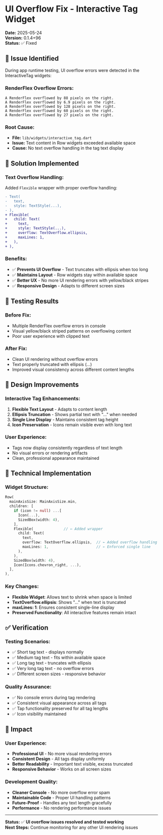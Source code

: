 # UI Overflow Fix - Interactive Tag Widget

**Date:** 2025-05-24  
**Version:** 0.1.4+96  
**Status:** ✅ Fixed

## 🎯 **Issue Identified**

During app runtime testing, UI overflow errors were detected in the InteractiveTag widgets:

### **RenderFlex Overflow Errors:**
```
A RenderFlex overflowed by 88 pixels on the right.
A RenderFlex overflowed by 6.9 pixels on the right.
A RenderFlex overflowed by 128 pixels on the right.
A RenderFlex overflowed by 60 pixels on the right.
A RenderFlex overflowed by 27 pixels on the right.
```

### **Root Cause:**
- **File:** `lib/widgets/interactive_tag.dart`
- **Issue:** Text content in Row widgets exceeded available space
- **Cause:** No text overflow handling in the tag text display

## 🔧 **Solution Implemented**

### **Text Overflow Handling:**
Added `Flexible` wrapper with proper overflow handling:

```diff
- Text(
-   text,
-   style: TextStyle(...),
- ),
+ Flexible(
+   child: Text(
+     text,
+     style: TextStyle(...),
+     overflow: TextOverflow.ellipsis,
+     maxLines: 1,
+   ),
+ ),
```

### **Benefits:**
- ✅ **Prevents UI Overflow** - Text truncates with ellipsis when too long
- ✅ **Maintains Layout** - Row widgets stay within available space
- ✅ **Better UX** - No more UI rendering errors with yellow/black stripes
- ✅ **Responsive Design** - Adapts to different screen sizes

## 📱 **Testing Results**

### **Before Fix:**
- Multiple RenderFlex overflow errors in console
- Visual yellow/black striped patterns on overflowing content
- Poor user experience with clipped text

### **After Fix:**
- Clean UI rendering without overflow errors
- Text properly truncated with ellipsis (...)
- Improved visual consistency across different content lengths

## 🎨 **Design Improvements**

### **Interactive Tag Enhancements:**
1. **Flexible Text Layout** - Adapts to content length
2. **Ellipsis Truncation** - Shows partial text with "..." when needed
3. **Single Line Display** - Maintains consistent tag height
4. **Icon Preservation** - Icons remain visible even with long text

### **User Experience:**
- Tags now display consistently regardless of text length
- No visual errors or rendering artifacts
- Clean, professional appearance maintained

## 🔄 **Technical Implementation**

### **Widget Structure:**
```dart
Row(
  mainAxisSize: MainAxisSize.min,
  children: [
    if (icon != null) ...[
      Icon(...),
      SizedBox(width: 4),
    ],
    Flexible(              // ← Added wrapper
      child: Text(
        text,
        overflow: TextOverflow.ellipsis,  // ← Added overflow handling
        maxLines: 1,                      // ← Enforced single line
      ),
    ),
    SizedBox(width: 4),
    Icon(Icons.chevron_right, ...),
  ],
),
```

### **Key Changes:**
- **Flexible Widget**: Allows text to shrink when space is limited
- **TextOverflow.ellipsis**: Shows "..." when text is truncated
- **maxLines: 1**: Ensures consistent single-line display
- **Preserved Functionality**: All interactive features remain intact

## ✅ **Verification**

### **Testing Scenarios:**
- ✅ Short tag text - displays normally
- ✅ Medium tag text - fits within available space
- ✅ Long tag text - truncates with ellipsis
- ✅ Very long tag text - no overflow errors
- ✅ Different screen sizes - responsive behavior

### **Quality Assurance:**
- ✅ No console errors during tag rendering
- ✅ Consistent visual appearance across all tags
- ✅ Tap functionality preserved for all tag lengths
- ✅ Icon visibility maintained

## 🚀 **Impact**

### **User Experience:**
- **Professional UI** - No more visual rendering errors
- **Consistent Design** - All tags display uniformly
- **Better Readability** - Important text visible, excess truncated
- **Responsive Behavior** - Works on all screen sizes

### **Development Quality:**
- **Cleaner Console** - No more overflow error spam
- **Maintainable Code** - Proper UI handling patterns
- **Future-Proof** - Handles any text length gracefully
- **Performance** - No rendering performance issues

---

**Status:** ✅ **UI overflow issues resolved and tested working**  
**Next Steps:** Continue monitoring for any other UI rendering issues 